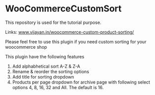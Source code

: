# WooCommerceCustomSort
This repository is used for the tutorial purpose. 

Links: 
www.vijayan.in/woocommerce-custom-product-sorting/

Please feel free to use this plugin if you need custom sorting for your woocommerce shop

This plugin have the following features
  1. Add alphabhetical sort A-Z & Z-A
  2. Rename & reorder the sorting options
  3. Add title for sorting dropdown
  4. Products per page dropdown for archive page with following select options 4, 8, 16, 32 and All. The default is 16.
